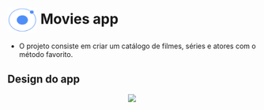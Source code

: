 <div className="Movies-app">
  <h1>
    <img align="center" alt="ionic" height="50" width="60" src="https://github.com/devicons/devicon/blob/master/icons/ionic/ionic-original.svg"/>
    Movies app
  </h1>
</div>

- O projeto consiste em criar um catálogo de filmes, séries e atores com o método favorito.

## Design do app
<div align="center">
  <img height="600em" src="https://user-images.githubusercontent.com/89430801/175827450-5e242366-5f23-4d83-bef0-e5c63288d125.svg"/>
</div>
